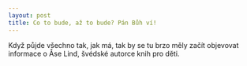 ```yaml
---
layout: post
title: Co to bude, až to bude? Pán Bůh ví!
---
```


Když půjde všechno tak, jak má, tak by se tu brzo měly začít objevovat informace o Åse Lind, švédské autorce knih pro děti.

